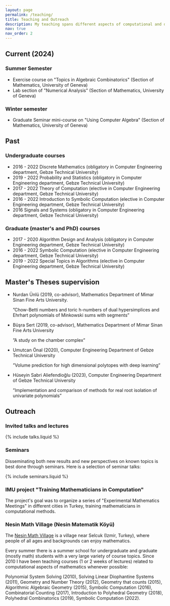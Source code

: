```yaml
---
layout: page
permalink: /teaching/
title: Teaching and Outreach
description: My teaching spans different aspects of computational and discrete mathematics and theoretical computer science.
nav: true
nav_order: 2
---
```



## Current (2024)

### Summer Semester 
* Exercise course on "Topics in Algebraic Combinatorics" (Section of Mathematics, University of Geneva)
* Lab section of "Numerical Analysis" (Section of Mathematics, University of Geneva)

### Winter semester 
* Graduate Seminar mini-course on "Using Computer Algebra" (Section of Mathematics, University of Geneva)


## Past

### Undergraduate courses

* 2016 - 2022  Discrete Mathematics (obligatory in Computer Engineering department, Gebze Technical University)
* 2019 - 2022 Probability and Statistics (obligatory  in Computer Engineering department, Gebze Technical University)
* 2017 - 2022 Theory of Computation (elective  in Computer Engineering department, Gebze Technical University)
* 2016 - 2022 Introduction to Symbolic Computation (elective  in Computer Engineering department, Gebze Technical University)
* 2016 Signals and Systems (obligatory in Computer Engineering department, Gebze Technical University)

### Graduate (master's and PhD) courses

* 2017 - 2020 Algorithm Design and Analysis (obligatory in Computer Engineering department, Gebze Technical University)
* 2016 - 2022 Symbolic Computation (elective  in Computer Engineering department, Gebze Technical University)
* 2019 - 2022 Special Topics in Algorithms (elective  in Computer Engineering department, Gebze Technical University)

## Master's Theses supervision

* Nurdan Ünlü (2019, co-advisor), Mathematics Department of Mimar Sinan Fine Arts University.

   ”Chow-Betti numbers and toric h-numbers of dual hypersimplices and Ehrhart polynomials of Minkowski sums with segments”
* Büşra Sert (2019, co-advisor),  Mathematics Department of Mimar Sinan Fine Arts University 

    ”A study on the chamber complex”
* Umutcan Önal (2020), Computer Engineering Department of Gebze Technical University

     ”Volume prediction for high dimensional polytopes with deep learning”
* Hüseyin Sabri Aliefendioğlu (2023), Computer Engineering Department of Gebze Technical University 
    
    ”Implementation and comparison of methods for real root isolation of univariate polynomials”



## Outreach 

### Invited talks and lectures
 

{% include talks.liquid %}
 

### Seminars

Disseminating both new results and new perspectives on known topics is best done through seminars.
Here is a selection of seminar talks:
 
{% include seminars.liquid %}
 

### IMU project "Training Mathematicians in Computation"

The project's goal was to organize a series of "Experimental Mathematics Meetings" in different cities in Turkey, training mathematicians in computational methods.
 
### Nesin Math Village (Nesin Matematik Köyü)

The [Nesin Math Village](https://nesinkoyleri.org/en/main-page/nesin-maths-village/) is a village near Selcuk (Izmir, Turkey), where people of all ages and backgrounds can enjoy mathematics.

Every summer there is a summer school for undergraduate and graduate (mostly math) students with a very large variety of course topics.
Since 2010 I have been teaching courses (1 or 2 weeks of lectures) related to computational aspects of mathematics whenever possible: 

Polynomial System Solving (2010), Solving Linear Diophantine Systems (2011), Geometry and Number Theory (2012), Geometry that counts (2015), 
Algorithmic Algebraic Geometry (2015), Symbolic Computation (2016), Combinatorial Counting (2017), Introduction to Polyhedral Geometry (2018),
Polyhedral Combinatorics (2019), Symbolic Computation (2022).

 